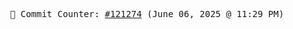 <p align="center">
    <samp>
        📮 Commit Counter: <a href="https://github.com/Javascript-void0/Javascript-void0/commits/main">#121274</a> (June 06, 2025 @ 11:29 PM)
    </samp>
</p>